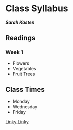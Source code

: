 # Class Syllabus
**_Sarah Kasten_**

## Readings
### Week 1
- Flowers  
- Vegetables  
- Fruit Trees  

## Class Times
  
- Monday  
- Wednesday   
- Friday   
  
 [Linky Linky](http://linkylinky.com "Testing non-existant links.")


